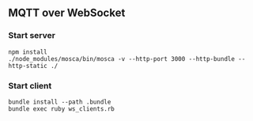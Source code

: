 ## MQTT over WebSocket

### Start server

```shell
npm install
./node_modules/mosca/bin/mosca -v --http-port 3000 --http-bundle --http-static ./
```

### Start client

```shell
bundle install --path .bundle
bundle exec ruby ws_clients.rb
```
